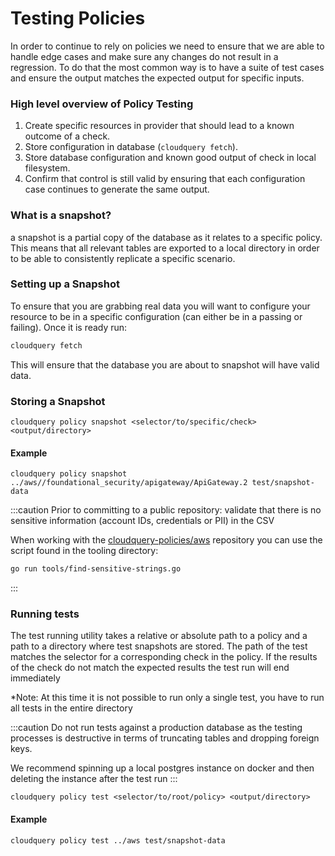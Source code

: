# Testing Policies

In order to continue to rely on policies we need to ensure that we are able to handle edge cases and make sure any changes do not result in a regression. To do that the most common way is to have a suite of test cases and ensure the output matches the expected output for specific inputs.

### High level overview of Policy Testing

1. Create specific resources in provider that should lead to a known outcome of a check.
2. Store configuration in database (`cloudquery fetch`).
3. Store database configuration and known good output of check in local filesystem.
4. Confirm that control is still valid by ensuring that each configuration case continues to generate the same output.

### What is a snapshot?

a snapshot is a partial copy of the database as it relates to a specific policy. This means that all relevant tables are exported to a local directory in order to be able to consistently replicate a specific scenario.

### Setting up a Snapshot

To ensure that you are grabbing real data you will want to configure your resource to be in a specific configuration (can either be in a passing or failing). Once it is ready run:

``` bash
cloudquery fetch
```

This will ensure that the database you are about to snapshot will have valid data.

### Storing a Snapshot

`cloudquery policy snapshot <selector/to/specific/check> <output/directory>`

#### Example

`cloudquery policy snapshot ../aws//foundational_security/apigateway/ApiGateway.2 test/snapshot-data`

:::caution
Prior to committing to a public repository:
validate that there is no sensitive information (account IDs, credentials or PII) in the CSV

When working with the [cloudquery-policies/aws](https://github.com/cloudquery-policies/aws/blob/main/tools/find-sensitive-strings.go) repository you can use the script found in the tooling directory:

``` bash
go run tools/find-sensitive-strings.go 
```

:::

### Running tests

The test running utility takes a relative or absolute path to a policy and a path to a directory where test snapshots are stored. The path of the test matches the selector for a corresponding check in the policy. If the results of the check do not match the expected results the test run will end immediately

*Note: At this time it is not possible to run only a single test, you have to run all tests in the entire directory

:::caution
Do not run tests against a production database as the testing processes is destructive in terms of truncating tables and dropping foreign keys.

We recommend spinning up a local postgres instance on docker and then deleting the instance after the test run
:::

`cloudquery policy test <selector/to/root/policy> <output/directory>`

#### Example

``` bash
cloudquery policy test ../aws test/snapshot-data
```
